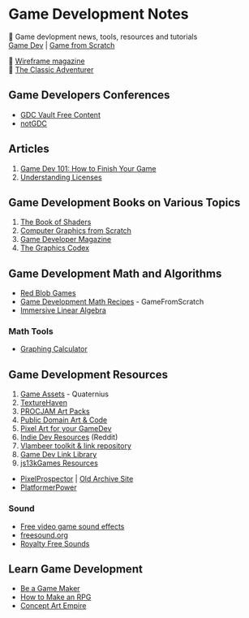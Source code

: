 # Game Development Notes

:newspaper: Game devlopment news, tools, resources and tutorials  
[Game Dev](https://devga.me/) | [Game from Scratch](https://www.gamefromscratch.com/)

:closed_book: [Wireframe magazine](https://wireframe.raspberrypi.org/issues)  
:closed_book: [The Classic Adventurer](http://classicadventurer.co.uk/)

## Game Developers Conferences

- [GDC Vault Free Content](https://gdcvault.com/free)
- [notGDC](http://www.notgdc.fun/)

## Articles

1. [Game Dev 101: How to Finish Your Game](https://www.buildbox.com/game-dev-101-how-to-finish-your-game)
2. [Understanding Licenses](https://gamedevelopment.tutsplus.com/articles/understanding-licenses-or-can-i-use-this-asset-in-my-game--cms-22510)

## Game Development Books on Various Topics

1. [The Book of Shaders](https://thebookofshaders.com/)
2. [Computer Graphics from Scratch](https://www.gabrielgambetta.com/computer-graphics-from-scratch/table-of-contents.html)
3. [Game Developer Magazine](https://archive.org/details/game_developer_magazine)
4. [The Graphics Codex](http://graphicscodex.com/)

## Game Development Math and Algorithms

- [Red Blob Games](https://www.redblobgames.com/)
- [Game Development Math Recipes](https://www.gamefromscratch.com/page/Game-Development-Math-Recipes.aspx) - GameFromScratch
- [Immersive Linear Algebra](http://immersivemath.com/ila/index.html)

### Math Tools

- [Graphing Calculator](https://www.desmos.com/calculator)

## Game Development Resources

1. [Game Assets](http://quaternius.com/assets.html) - Quaternius
2. [TextureHaven](https://texturehaven.com/)
3. [PROCJAM Art Packs](http://www.procjam.com/art/)
4. [Public Domain Art & Code](https://www.glitchthegame.com/public-domain-game-art/)
5. [Pixel Art for your GameDev](http://pixelgameart.org/web/)
6. [Indie Dev Resources](https://www.reddit.com/r/indiedev/wiki/resources) (Reddit)
7. [Vlambeer toolkit & link repository](https://vlambeer.com/toolkit/)
8. [Game Dev Link Library](https://gdu.io/links)
9. [js13kGames Resources](https://js13kgames.github.io/resources/)

- [PixelProspector](https://pixelprospector.com/) | [Old Archive Site](https://web.archive.org/web/20190329004305/http://www.pixelprospector.com/)
- [PlatformerPower](https://platformerpower.com/)

### Sound

- [Free video game sound effects](https://www.zapsplat.com/sound-effect-category/game-sounds/)
- [freesound.org](https://freesound.org/browse/)
- [Royalty Free Sounds](http://soundbible.com/royalty-free-sounds-1.html)

## Learn Game Development

- [Be a Game Maker](https://www.heartgamedev.com/)
- [How to Make an RPG](https://howtomakeanrpg.com/)
- [Concept Art Empire](https://conceptartempire.com/)
